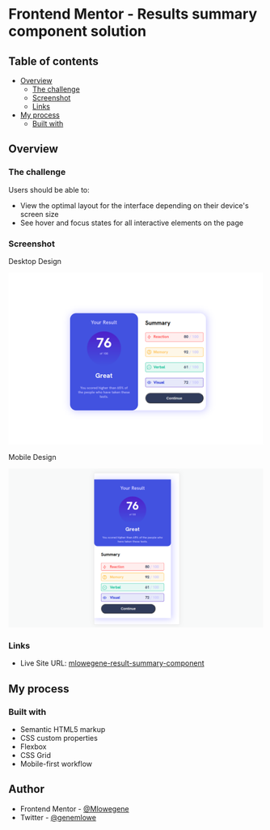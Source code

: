 # Frontend Mentor - Results summary component solution

 

## Table of contents

- [Overview](#overview)
  - [The challenge](#the-challenge)
  - [Screenshot](#screenshot)
  - [Links](#links)
- [My process](#my-process)
  - [Built with](#built-with)
  



## Overview

### The challenge

Users should be able to:

- View the optimal layout for the interface depending on their device's screen size
- See hover and focus states for all interactive elements on the page

### Screenshot

Desktop Design

![](./results-summary-component-main/desktop.png)

Mobile Design 

![](./results-summary-component-main/mobile.png)



### Links

- Live Site URL: [mlowegene-result-summary-component](https://github.com/Mlowegene/result-summary-component)

## My process

### Built with

- Semantic HTML5 markup
- CSS custom properties
- Flexbox
- CSS Grid
- Mobile-first workflow

## Author


- Frontend Mentor - [@Mlowegene](https://www.frontendmentor.io/profile/Mlowegene)
- Twitter - [@genemlowe](https://www.twitter.com/genemlowe)



